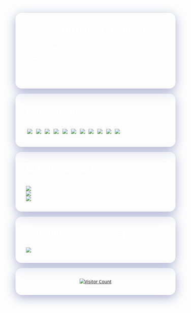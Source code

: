 <!-- Glassmorphic Card Style for GitHub Profile -->

<style>
  .glass-card {
    background: rgba(255, 255, 255, 0.08);
    border-radius: 20px;
    border: 1px solid rgba(255, 255, 255, 0.18);
    box-shadow: 0 8px 32px 0 rgba(31, 38, 135, 0.37);
    backdrop-filter: blur(8px);
    -webkit-backdrop-filter: blur(8px);
    padding: 2rem;
    margin: 1rem auto;
    max-width: 900px;
    color: white;
    font-family: 'Segoe UI', sans-serif;
  }

  .section-title {
    font-size: 1.8rem;
    font-weight: bold;
    margin-bottom: 1rem;
    border-bottom: 1px solid rgba(255, 255, 255, 0.2);
    padding-bottom: 0.5rem;
  }

  .tech-stack img {
    margin: 4px;
  }

  .about-me p {
    line-height: 1.6;
  }
</style>

<div class="glass-card">
  <div class="section-title">👋 Hi there, I'm Victor Chege</div>
  <div class="about-me">
    <p>👨‍💻 I'm interested in Backend and Full-stack Development.</p>
    <p>🚀 Currently learning <strong>Node.js</strong>.</p>
    <p>📬 Reach me at: <em>victorchege.dev@gmail.com</em> or on my socials.</p>
  </div>
</div>

<div class="glass-card">
  <div class="section-title">💻 Tech Stack</div>
  <div class="tech-stack">
    <!-- Add or remove tech icons as needed -->
    <img src="https://img.shields.io/badge/javascript-%23323330.svg?style=for-the-badge&logo=javascript&logoColor=%23F7DF1E"/>
    <img src="https://img.shields.io/badge/python-3670A0?style=for-the-badge&logo=python&logoColor=ffdd54"/>
    <img src="https://img.shields.io/badge/react-%2320232a.svg?style=for-the-badge&logo=react&logoColor=%2361DAFB"/>
    <img src="https://img.shields.io/badge/node.js-6DA55F?style=for-the-badge&logo=node.js&logoColor=white"/>
    <img src="https://img.shields.io/badge/MongoDB-%234ea94b.svg?style=for-the-badge&logo=mongodb&logoColor=white"/>
    <img src="https://img.shields.io/badge/mysql-%2300000f.svg?style=for-the-badge&logo=mysql&logoColor=white"/>
    <img src="https://img.shields.io/badge/MUI-%230081CB.svg?style=for-the-badge&logo=mui&logoColor=white"/>
    <img src="https://img.shields.io/badge/firebase-%23039BE5.svg?style=for-the-badge&logo=firebase"/>
    <img src="https://img.shields.io/badge/tailwindcss-%2338B2AC.svg?style=for-the-badge&logo=tailwind-css&logoColor=white"/>
    <img src="https://img.shields.io/badge/styled--components-DB7093?style=for-the-badge&logo=styled-components&logoColor=white"/>
    <img src="https://img.shields.io/badge/Postman-FF6C37?style=for-the-badge&logo=postman&logoColor=white"/>
    <!-- Continue with other stacks if needed -->
  </div>
</div>

<div class="glass-card">
  <div class="section-title">📊 GitHub Stats</div>
  <img src="https://github-readme-stats.vercel.app/api?username=Deuce01&theme=dark&hide_border=false&include_all_commits=false&count_private=false"/>
  <br/>
  <img src="https://github-readme-streak-stats.herokuapp.com/?user=Deuce01&theme=dark&hide_border=false"/>
  <br/>
  <img src="https://github-readme-stats.vercel.app/api/top-langs/?username=Deuce01&theme=dark&hide_border=false&include_all_commits=false&count_private=false&layout=compact"/>
</div>

<div class="glass-card">
  <div class="section-title">🔝 Top Contributed Repo</div>
  <img src="https://github-contributor-stats.vercel.app/api?username=Deuce01&limit=5&theme=dark&combine_all_yearly_contributions=true"/>
</div>

<div class="glass-card" style="text-align:center;">
  <a href="https://visitcount.itsvg.in/api?id=wallicestene">
    <img src="https://visitcount.itsvg.in/api?id=wallicestene&icon=0&color=0" alt="Visitor Count"/>
  </a>
</div>
